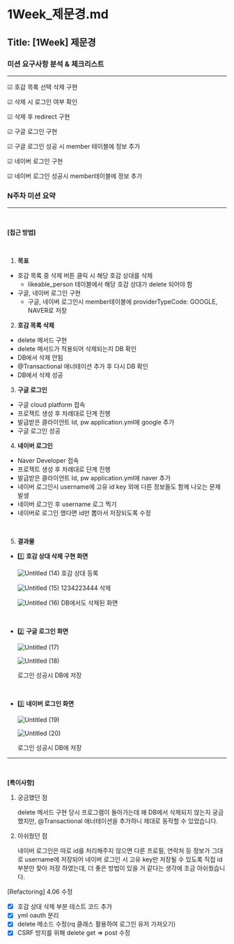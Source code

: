 # 1Week_제문경.md

## Title: [1Week] 제문경

### 미션 요구사항 분석 & 체크리스트

---

☑ 호감 목록 선택 삭제 구현

☑ 삭제 시 로그인 여부 확인

☑ 삭제 후 redirect 구현

☑ 구글 로그인 구현

☑ 구글 로그인  성공 시 member 테이블에 정보 추가

☑  네이버 로그인 구현

☑  네이버 로그인 성공시 member테이블에 정보 추가

### N주차 미션 요약

---
<br>

**[접근 방법]**

<br>

1. **목표**
- 호감 목록 중 삭제 버튼 클릭 시 해당 호감 상대를 삭제
  - likeable_person 테이블에서 해당 호감 상대가 delete 되어야 함
- 구글, 네이버 로그인 구현
  - 구글, 네이버  로그인시  member테이블에  providerTypeCode: GOOGLE, NAVER로 저장

2. **호감 목록 삭제**
- delete 메서드 구현
- delete 메서드가 적용되어 삭제되는지 DB 확인
- DB에서 삭제 안됨
- @Transactional 애너테이션 추가 후 다시 DB 확인
- DB에서 삭제 성공

3. **구글 로그인**
- 구글 cloud platform 접속
- 프로젝트 생성 후 차례대로 단계 진행
- 발급받은 클라이언트 Id, pw application.yml에 google 추가
- 구글 로그인 성공

4. **네이버 로그인**
- Naver Developer 접속
- 프로젝트 생성 후 차례대로 단계 진행
- 발급받은 클라이언트 Id, pw application.yml에 naver 추가
- 네이버 로그인시 username에 고유 id key 외에 다른 정보들도 함께 나오는 문제 발생
- 네이버 로그인 후 username 로그 찍기
- 네이버로 로그인 했다면 id만 뽑아서 저장되도록 수정


<br>

5. **결과물**
- 1️⃣  **호감 상대 삭제 구현 화면**

  ![Untitled (14)](https://user-images.githubusercontent.com/62290451/230005732-d3497892-a956-4f9e-97cc-b64eb3549622.png)
  호감 상대 등록

  ![Untitled (15)](https://user-images.githubusercontent.com/62290451/230005792-8e9c4ac5-a124-47e2-8dc0-f50c7d32b704.png)
  1234223444 삭제

  ![Untitled (16)](https://user-images.githubusercontent.com/62290451/230005827-6320b850-21e1-455f-b3c0-e9bc4655f3db.png)
  DB에서도 삭제된 화면

    <br>


- 2️⃣ **구글 로그인 화면**

  ![Untitled (17)](https://user-images.githubusercontent.com/62290451/230005856-7b5b6358-a4be-4046-90a2-581e816cbbf8.png)

  ![Untitled (18)](https://user-images.githubusercontent.com/62290451/230005883-35cffe71-d57a-4449-b90c-2f1afac40ace.png)

  로그인 성공시 DB에 저장

    <br>


- 3️⃣ **네이버 로그인 화면**

  ![Untitled (19)](https://user-images.githubusercontent.com/62290451/230005910-a77db258-0ed8-4cfe-a868-3953eac611f4.png)

  ![Untitled (20)](https://user-images.githubusercontent.com/62290451/230005937-cf3de5ea-cb62-4506-a20a-0eb15b327ca5.png)

  로그인 성공시 DB에 저장


---
<br>


**[특이사항]**

1. 궁금했던 점

   delete 메서드 구현 당시 프로그램이 돌아가는데 왜 DB에서 삭제되지 않는지 궁금했지만, @Transactional 애너테이션을 추가하니 제대로 동작할 수 있었습니다.


2. 아쉬웠던 점

   네이버 로그인은 따로 id를 처리해주지 않으면 다른 프로필, 연락처 등 정보가 그대로 username에 저장되어 네이버 로그인 시 고유 key만 저장될 수 있도록 직접 id 부분만 찾아 저장 하였는데, 더 좋은 방법이 있을 거  같다는 생각에 조금 아쉬웠습니다.


[Refactoring]
4.06 수정
- [x] 호감 상대 삭제 부분 테스트 코드 추가
- [x] yml oauth 분리
- [x] delete 메소드 수정(rq 클래스 활용하여 로그인 유저 가져오기)
- [x] CSRF 방지를 위해 delete get => post 수정 